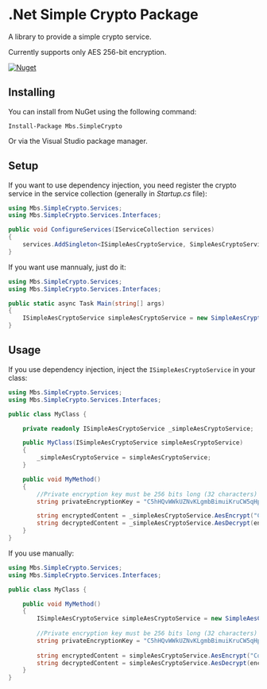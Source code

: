 # .Net Simple Crypto Package

A library to provide a simple crypto service. 

Currently supports only AES 256-bit encryption.


[![Nuget](https://img.shields.io/nuget/v/Mbs.SimpleCrypto.svg)](https://www.nuget.org/packages/Mbs.SimpleCrypto)

## Installing

You can install from NuGet using the following command:

`Install-Package Mbs.SimpleCrypto`

Or via the Visual Studio package manager.

## Setup

If you want to use dependency injection, you need register the crypto service in the service collection (generally in _Startup.cs_ file):

```c#
using Mbs.SimpleCrypto.Services;
using Mbs.SimpleCrypto.Services.Interfaces;

public void ConfigureServices(IServiceCollection services)
{
    services.AddSingleton<ISimpleAesCryptoService, SimpleAesCryptoService>();
}
``` 

If you want use mannualy, just do it:

```c#
using Mbs.SimpleCrypto.Services;
using Mbs.SimpleCrypto.Services.Interfaces;

public static async Task Main(string[] args)
{
    ISimpleAesCryptoService simpleAesCryptoService = new SimpleAesCryptoService();
}
```

## Usage 
If you use dependency injection, inject the `ISimpleAesCryptoService` in your class:

```c#
using Mbs.SimpleCrypto.Services;
using Mbs.SimpleCrypto.Services.Interfaces;

public class MyClass {

    private readonly ISimpleAesCryptoService _simpleAesCryptoService;

    public MyClass(ISimpleAesCryptoService simpleAesCryptoService)
    {
        _simpleAesCryptoService = simpleAesCryptoService;
    }

    public void MyMethod()
    {
        //Private encryption key must be 256 bits long (32 characters)
        string privateEncryptionKey = "C5hHQvWWkUZNvKLgmbBimuiKruCW5qHp";

        string encryptedContent = _simpleAesCryptoService.AesEncrypt("ContentToBeEncrypted", privateEncryptionKey);
        string decryptedContent = _simpleAesCryptoService.AesDecrypt(encryptedContent, _privateEncryptionKey);
    }
}
```

If you use manually:

```c#
using Mbs.SimpleCrypto.Services;
using Mbs.SimpleCrypto.Services.Interfaces;

public class MyClass {

    public void MyMethod()
    {
        ISimpleAesCryptoService simpleAesCryptoService = new SimpleAesCryptoService();
        
        //Private encryption key must be 256 bits long (32 characters)
        string privateEncryptionKey = "C5hHQvWWkUZNvKLgmbBimuiKruCW5qHp";
        
        string encryptedContent = simpleAesCryptoService.AesEncrypt("ContentToBeEncrypted", privateEncryptionKey);
        string decryptedContent = simpleAesCryptoService.AesDecrypt(encryptedContent, _privateEncryptionKey);
    }
}
```
